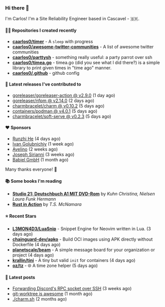 ### Hi there 👋

I'm Carlos! I'm a Site Reliability Engineer based in Cascavel - 🇧🇷.

#### 👨‍💻 Repositories I created recently
- **[caarlos0/timer](https://github.com/caarlos0/timer)** - A `sleep` with progress
- **[caarlos0/awesome-twitter-communities](https://github.com/caarlos0/awesome-twitter-communities)** - A list of awesome twitter communities
- **[caarlos0/parttysh](https://github.com/caarlos0/parttysh)** - something really useful: a party parrot over ssh
- **[caarlos0/timea.go](https://github.com/caarlos0/timea.go)** - timea.go (did you see what I did there?) is a simple library to print given times in &#34;time ago&#34; manner.
- **[caarlos0/.github](https://github.com/caarlos0/.github)** - github config

#### 🚀 Latest releases I've contributed to


- [goreleaser/goreleaser-action @ v2.9.0](https://github.com/goreleaser/goreleaser-action/releases/tag/v2.9.0) (1 day ago)
- [goreleaser/nfpm @ v2.14.0](https://github.com/goreleaser/nfpm/releases/tag/v2.14.0) (2 days ago)
- [charmbracelet/charm @ v0.10.2](https://github.com/charmbracelet/charm/releases/tag/v0.10.2) (5 days ago)
- [containers/podman @ v4.0.1](https://github.com/containers/podman/releases/tag/v4.0.1) (5 days ago)
- [charmbracelet/soft-serve @ v0.2.3](https://github.com/charmbracelet/soft-serve/releases/tag/v0.2.3) (5 days ago)

#### ❤️ Sponsors
- [Runzhi He](https://github.com/12f23eddde) (4 days ago)
- [Ivan Golubnichiy](https://github.com/h1kkan) (1 week ago)
- [Avelino](https://github.com/avelino) (2 weeks ago)
- [Joseph Sirianni](https://github.com/jsirianni) (3 weeks ago)
- [Babiel GmbH](https://github.com/babiel) (1 month ago)

Many thanks everyone! 🙏

#### 📚 Some books I'm reading
- **[Studio 21: Deutschbuch A1 MIT DVD-Rom](https://www.goodreads.com/book/show/25495148-studio-21)** by _Kuhn Christina, Nielsen Laura Funk Hermann_
- **[Rust in Action](https://www.goodreads.com/book/show/45731908-rust-in-action)** by _T.S. McNamara_

#### ⭐ Recent Stars


- **[L3MON4D3/LuaSnip](https://github.com/L3MON4D3/LuaSnip)** - Snippet Engine for Neovim written in Lua. (3 days ago)
- **[chainguard-dev/apko](https://github.com/chainguard-dev/apko)** - Build OCI images using APK directly without Dockerfile (4 days ago)
- **[planetscale/beam](https://github.com/planetscale/beam)** - A simple message board for your organization or project (4 days ago)
- **[krallin/tini](https://github.com/krallin/tini)** - A tiny but valid `init` for containers (4 days ago)
- **[oz/tz](https://github.com/oz/tz)** - 🌐 A time zone helper (5 days ago)

#### 📄 Latest posts
- [Forwarding Discord&#39;s RPC socket over SSH](https://carlosbecker.com/posts/discord-rpc-ssh/) (3 weeks ago)
- [git-worktree is awesome](https://carlosbecker.com/posts/git-worktrees/) (1 month ago)
- [./charm.sh](https://carlosbecker.com/posts/charm/) (2 months ago)
